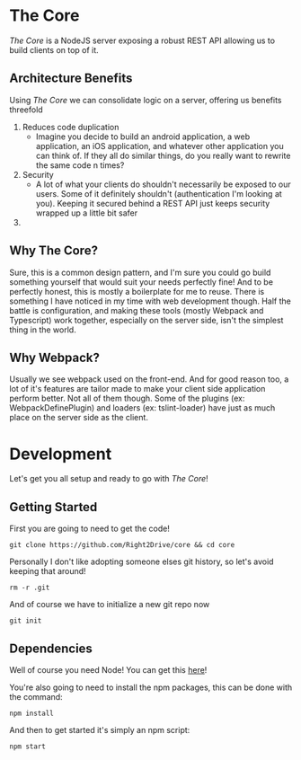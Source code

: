 # The Core

_The Core_ is a NodeJS server exposing a robust REST API allowing us to build clients on top of it.

## Architecture Benefits

Using _The Core_ we can consolidate logic on a server, offering us benefits threefold

1) Reduces code duplication
    - Imagine you decide to build an android application, a web application, an iOS application, and whatever other application you can think of. If they all do similar things, do you really want to rewrite the same code n times?
2) Security
    - A lot of what your clients do shouldn't necessarily be exposed to our users. Some of it definitely shouldn't (authentication I'm looking at you). Keeping it secured behind a REST API just keeps security wrapped up a little bit safer
3)

## Why The Core?

Sure, this is a common design pattern, and I'm sure you could go build something yourself that would suit your needs perfectly fine! And to be perfectly honest, this is mostly a boilerplate for me to reuse. There is something I have noticed in my time with web development though. Half the battle is configuration, and making these tools (mostly Webpack and Typescript) work together, especially on the server side, isn't the simplest thing in the world.

## Why Webpack?

Usually we see webpack used on the front-end. And for good reason too, a lot of it's features are tailor made to make your client side application perform better. Not all of them though. Some of the plugins (ex: WebpackDefinePlugin) and loaders (ex: tslint-loader) have just as much place on the server side as the client.

# Development

Let's get you all setup and ready to go with _The Core_!

## Getting Started

First you are going to need to get the code!

`git clone https://github.com/Right2Drive/core && cd core`

Personally I don't like adopting someone elses git history, so let's avoid keeping that around!

`rm -r .git`

And of course we have to initialize a new git repo now

`git init`

## Dependencies

Well of course you need Node! You can get this [here](https://nodejs.org/en/)!

You're also going to need to install the npm packages, this can be done with the command:

`npm install`

And then to get started it's simply an npm script:

`npm start`
